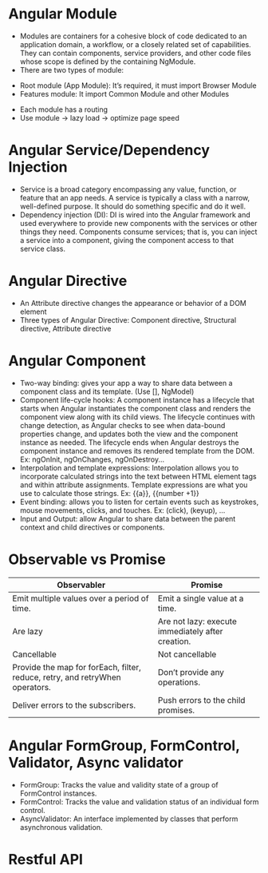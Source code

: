 
# Angular Module
- Modules are containers for a cohesive block of code dedicated to an application domain, a workflow, or a closely related set of capabilities. They can contain components, service providers, and other code files whose scope is defined by the containing NgModule.
- There are two types of module:
+ Root module (App Module): It’s required, it must import Browser Module
+ Features module: It import Common Module and other Modules
- Each module has a routing
- Use module -> lazy load -> optimize page speed

# Angular Service/Dependency Injection
- Service is a broad category encompassing any value, function, or feature that an app needs. A service is typically a class with a narrow, well-defined purpose. It should do something specific and do it well.
- Dependency injection (DI): DI is wired into the Angular framework and used everywhere to provide new components with the services or other things they need. Components consume services; that is, you can inject a service into a component, giving the component access to that service class.
# Angular Directive
- An Attribute directive changes the appearance or behavior of a DOM element
- Three types of Angular Directive: Component directive, Structural directive, Attribute directive
# Angular Component
- Two-way binding: gives your app a way to share data between a component class and its template. (Use [], NgModel)
- Component life-cycle hooks: A component instance has a lifecycle that starts when Angular instantiates the component class and renders the component view along with its child views. The lifecycle continues with change detection, as Angular checks to see when data-bound properties change, and updates both the view and the component instance as needed. The lifecycle ends when Angular destroys the component instance and removes its rendered template from the DOM. 
Ex: ngOnInit, ngOnChanges, ngOnDestroy...
- Interpolation and template expressions: Interpolation allows you to incorporate calculated strings into the text between HTML element tags and within attribute assignments. Template expressions are what you use to calculate those strings.
Ex: {{a}}, {{number +1}}
- Event binding: allows you to listen for certain events such as keystrokes, mouse movements, clicks, and touches.
Ex: (click), (keyup), …
- Input and Output: allow Angular to share data between the parent context and child directives or components. 
# Observable vs Promise
| Observabler  | Promise |
| ------------- | ------------- |
| Emit multiple values over a period of time.  | 	Emit a single value at a time.  |
| Are lazy  | Are not lazy: execute immediately after creation.  |
| Cancellable   | 	Not cancellable   |
| Provide the map for forEach, filter, reduce, retry, and retryWhen operators.  | Don’t provide any operations.  |
| Deliver errors to the subscribers.  | Push errors to the child promises. |

# Angular FormGroup, FormControl, Validator, Async validator
- FormGroup: Tracks the value and validity state of a group of FormControl instances.
- FormControl: Tracks the value and validation status of an individual form control.
- AsyncValidator: An interface implemented by classes that perform asynchronous validation.
# Restful API

